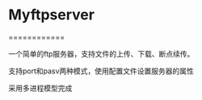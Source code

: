 # Myftpserver
============

一个简单的ftp服务器，支持文件的上传、下载、断点续传。

支持port和pasv两种模式，使用配置文件设置服务器的属性

采用多进程模型完成
